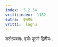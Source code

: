 ```yaml
---
index:  5.2.54
vrittiindex:  1182
sutra:  द्वेस्तीयः
vritti:  laghu 
---
```


डटोऽपवादः. द्वयोः पूरणो द्वितीयः..

